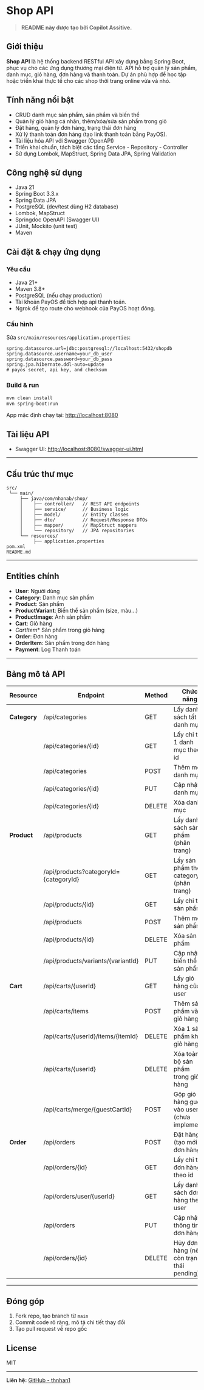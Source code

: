 # Shop API
> **README này được tạo bởi Copilot Assitive.**

## Giới thiệu

**Shop API** là hệ thống backend RESTful API xây dựng bằng Spring Boot, phục vụ cho các ứng dụng thương mại điện tử. API hỗ trợ quản lý sản phẩm, danh mục, giỏ hàng, đơn hàng và thanh toán. Dự án phù hợp để học tập hoặc triển khai thực tế cho các shop thời trang online vừa và nhỏ.

## Tính năng nổi bật

- CRUD danh mục sản phẩm, sản phẩm và biến thể
- Quản lý giỏ hàng cá nhân, thêm/xóa/sửa sản phẩm trong giỏ
- Đặt hàng, quản lý đơn hàng, trạng thái đơn hàng
- Xử lý thanh toán đơn hàng (tạo link thanh toán bằng PayOS).
- Tài liệu hóa API với Swagger (OpenAPI)
- Triển khai chuẩn, tách biệt các tầng Service - Repository - Controller
- Sử dụng Lombok, MapStruct, Spring Data JPA, Spring Validation

## Công nghệ sử dụng

- Java 21
- Spring Boot 3.3.x
- Spring Data JPA
- PostgreSQL (dev/test dùng H2 database)
- Lombok, MapStruct
- Springdoc OpenAPI (Swagger UI)
- JUnit, Mockito (unit test)
- Maven

## Cài đặt & chạy ứng dụng

### Yêu cầu

- Java 21+
- Maven 3.8+
- PostgreSQL (nếu chạy production)
- Tài khoản PayOS để tích hợp api thanh toán.
- Ngrok để tạo route cho webhook của PayOS hoạt đông.

### Cấu hình

Sửa `src/main/resources/application.properties`:
```properties
spring.datasource.url=jdbc:postgresql://localhost:5432/shopdb
spring.datasource.username=your_db_user
spring.datasource.password=your_db_pass
spring.jpa.hibernate.ddl-auto=update
# payos secret, api key, and checksum
```

### Build & run

```bash
mvn clean install
mvn spring-boot:run
```

App mặc định chạy tại: [http://localhost:8080](http://localhost:8080)

## Tài liệu API

- Swagger UI: [http://localhost:8080/swagger-ui.html](http://localhost:8080/swagger-ui.html)

---

## Cấu trúc thư mục

```
src/
 └── main/
     ├── java/com/nhanab/shop/
     │    ├── controller/   // REST API endpoints
     │    ├── service/      // Business logic
     │    ├── model/        // Entity classes
     │    ├── dto/          // Request/Response DTOs
     │    ├── mapper/       // MapStruct mappers
     │    └── repository/   // JPA repositories
     └── resources/
          ├── application.properties
pom.xml
README.md
```

---

## Entities chính

- **User**: Người dùng
- **Category**: Danh mục sản phẩm
- **Product**: Sản phẩm
- **ProductVariant**: Biến thể sản phẩm (size, màu...)
- **ProductImage**: Ảnh sản phẩm
- **Cart**: Giỏ hàng
- *CartItem** Sản phẩm trong giỏ hàng
- **Order**: Đơn hàng
- **OrderItem**: Sản phẩm trong đơn hàng
- **Payment**: Log Thanh toán

---

## Bảng mô tả API

| Resource   | Endpoint                                   | Method   | Chức năng                                      |
|------------|--------------------------------------------|----------|------------------------------------------------|
| **Category**   | /api/categories                            | GET      | Lấy danh sách tất cả danh mục                   |
|            | /api/categories/{id}                        | GET      | Lấy chi tiết 1 danh mục theo id                 |
|            | /api/categories                              | POST     | Thêm mới danh mục                               |
|            | /api/categories/{id}                        | PUT      | Cập nhật danh mục                               |
|            | /api/categories/{id}                        | DELETE   | Xóa danh mục                                    |
| **Product**    | /api/products                               | GET      | Lấy danh sách sản phẩm (phân trang)             |
|            | /api/products?categoryId={categoryId}       | GET      | Lấy sản phẩm theo category (phân trang)         |
|            | /api/products/{id}                          | GET      | Lấy chi tiết sản phẩm                           |
|            | /api/products                                | POST     | Thêm mới sản phẩm                               |
|            | /api/products/{id}                          | DELETE   | Xóa sản phẩm                                    |
|            | /api/products/variants/{variantId}          | PUT      | Cập nhật biến thể sản phẩm                      |
| **Cart**       | /api/carts/{userId}                          | GET      | Lấy giỏ hàng của user                           |
|            | /api/carts/items                            | POST     | Thêm sản phẩm vào giỏ hàng                      |
|            | /api/carts/{userId}/items/{itemId}          | DELETE   | Xóa 1 sản phẩm khỏi giỏ hàng                    |
|            | /api/carts/{userId}                         | DELETE   | Xóa toàn bộ sản phẩm trong giỏ hàng             |
|            | /api/carts/merge/{guestCartId}              | POST     | Gộp giỏ hàng guest vào user (chưa implement)    |
| **Order**      | /api/orders                                  | POST     | Đặt hàng (tạo mới đơn hàng)                     |
|            | /api/orders/{id}                            | GET      | Lấy chi tiết đơn hàng theo id                   |
|            | /api/orders/user/{userId}                   | GET      | Lấy danh sách đơn hàng theo user                |
|            | /api/orders                                 | PUT      | Cập nhật thông tin đơn hàng                     |
|            | /api/orders/{id}                            | DELETE   | Hủy đơn hàng (nếu còn trạng thái pending)       |

---

## Đóng góp

1. Fork repo, tạo branch từ `main`
2. Commit code rõ ràng, mô tả chi tiết thay đổi
3. Tạo pull request về repo gốc

## License

MIT

---

**Liên hệ:** [GitHub - thnhan1](https://github.com/thnhan1)
